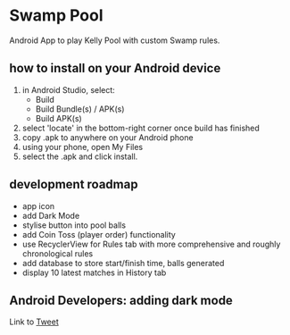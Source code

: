 # Swamp Pool
Android App to play Kelly Pool with custom Swamp rules.


## how to install on your Android device
1. in Android Studio, select:
   * Build
   * Build Bundle(s) / APK(s)
   * Build APK(s)
2. select 'locate' in the bottom-right corner once build has finished
3. copy .apk to anywhere on your Android phone
4. using your phone, open My Files
5. select the .apk and click install.


## development roadmap
- app icon
- add Dark Mode
- stylise button into pool balls
- add Coin Toss (player order) functionality
- use RecyclerView for Rules tab with more comprehensive and roughly chronological rules
- add database to store start/finish time, balls generated
- display 10 latest matches in History tab


## Android Developers: adding dark mode
Link to [Tweet](https://twitter.com/AndroidDev/status/1333468720686116870)
